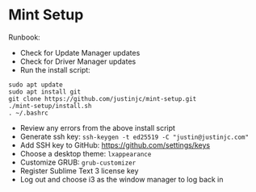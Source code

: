 # Mint Setup

Runbook:
* Check for Update Manager updates
* Check for Driver Manager updates
* Run the install script:
```
sudo apt update
sudo apt install git
git clone https://github.com/justinjc/mint-setup.git
./mint-setup/install.sh
. ~/.bashrc
```
* Review any errors from the above install script
* Generate ssh key: `ssh-keygen -t ed25519 -C "justin@justinjc.com"`
* Add SSH key to GitHub: https://github.com/settings/keys
* Choose a desktop theme: `lxappearance`
* Customize GRUB: `grub-customizer`
* Register Sublime Text 3 license key
* Log out and choose i3 as the window manager to log back in
